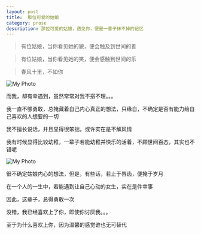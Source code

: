 ```yaml
---
layout: post
title:  那位可爱的姑娘
category: prose
description: 那位可爱的姑娘，遇见你，便是一辈子抹不掉的记忆
---
```



> 有位姑娘，当你看见她的貌，便会触及到世间的善

> 有位姑娘，当你看见她的笑，便会感触到世间的乐

> 春风十里，不如你

![My Photo](http://ww2.sinaimg.cn/bmiddle/9fcdce0djw1es0mdr8yksj20c80ed751.jpg)

而我，却有幸遇到，虽然常常对我不搭不理。。。

我一直不够勇敢，总掩藏着自己内心真正的想法，只缘自，不确定是否有能力给自己喜欢的人想要的一切

我不擅长说话，并且显得很笨拙，或许实在是不解风情

我有时候显得比较幼稚，一辈子若能幼稚并快乐的活着，不顾世间百态，其实也不错呢

![My Photo](http://images.enet.com.cn/egames/articleimage/201110/20111013104602772.jpg)

很不确定姑娘内心的想法，但是，有些话，若止于唇齿，便掩于岁月

在一个人的一生中，若能遇到让自己心动的女生，实在是件幸事

因此，这辈子，总得勇敢一次

没错，我已经喜欢上了你，即使你讨厌我。。。

至于为什么喜欢上你，因为温馨的感觉谁也无可替代






